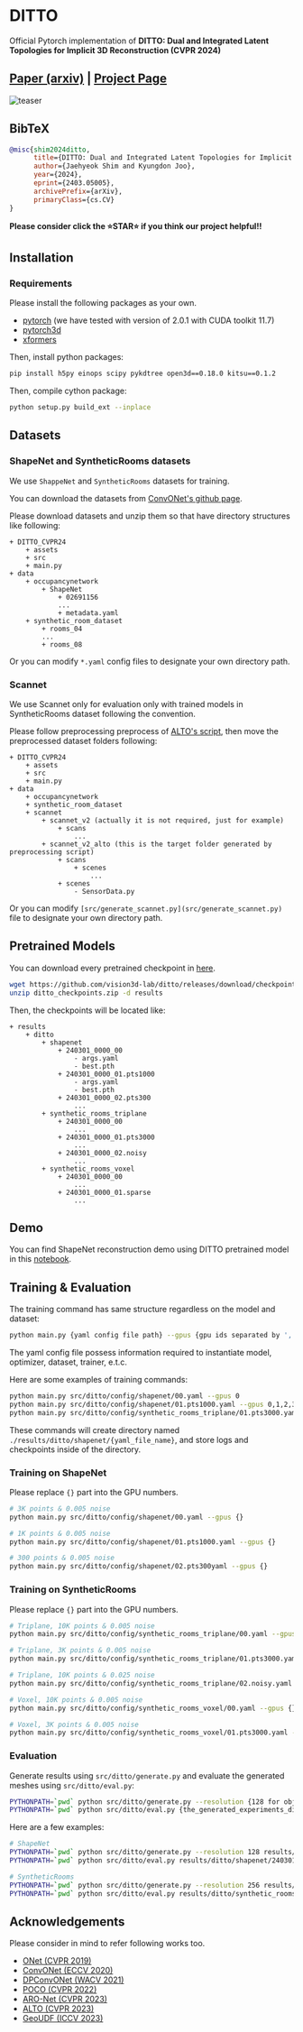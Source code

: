 # DITTO

Official Pytorch implementation of **DITTO: Dual and Integrated Latent Topologies for Implicit 3D Reconstruction (CVPR 2024)**

<h2>
<a href="https://arxiv.org/abs/2403.05005">Paper (arxiv)</a> |
<a href="https://vision3d-lab.github.io/ditto">Project Page</a>
</h2>


<!-- demo image -->

<!-- TODO ditto icon -->


<!-- video demo -->
<!-- [![results_video_in_3d](https://github.com/Kitsunetic/DITTO_CVPR24/releases/download/assets/video_thumbnail.png)](https://github.com/Kitsunetic/DITTO_CVPR24/releases/download/assets/qualitative_video_original.mp4) -->
![teaser](assets/qualitative_video_for_github.gif)


<!-- demo script (google colab?) -->




## BibTeX

```bib
@misc{shim2024ditto,
      title={DITTO: Dual and Integrated Latent Topologies for Implicit 3D Reconstruction}, 
      author={Jaehyeok Shim and Kyungdon Joo},
      year={2024},
      eprint={2403.05005},
      archivePrefix={arXiv},
      primaryClass={cs.CV}
}
```

**Please consider click the ⭐STAR⭐ if you think our project helpful!!**


## Installation

### Requirements

Please install the following packages as your own.
- [pytorch](https://pytorch.org/get-started/previous-versions/) (we have tested with version of 2.0.1 with CUDA toolkit 11.7)
- [pytorch3d](https://github.com/facebookresearch/pytorch3d/blob/main/INSTALL.md)
- [xformers](https://github.com/facebookresearch/xformers?tab=readme-ov-file#installing-xformers)

Then, install python packages:
```sh
pip install h5py einops scipy pykdtree open3d==0.18.0 kitsu==0.1.2
```

Then, compile cython package:
```sh
python setup.py build_ext --inplace
```

## Datasets

### ShapeNet and SyntheticRooms datasets

We use `ShappeNet` and `SyntheticRooms` datasets for training.

You can download the datasets from [ConvONet's github page](https://github.com/autonomousvision/convolutional_occupancy_networks).

Please download datasets and unzip them so that have directory structures like following:

```
+ DITTO_CVPR24
    + assets
    + src
    + main.py
+ data
    + occupancynetwork
        + ShapeNet
            + 02691156
            ...
            + metadata.yaml
    + synthetic_room_dataset
        + rooms_04
        ...
        + rooms_08
```

Or you can modify `*.yaml` config files to designate your own directory path.


### Scannet

We use Scannet only for evaluation only with trained models in SyntheticRooms dataset following the convention.

Please follow preprocessing preprocess of [ALTO's script](https://github.com/wzhen1/ALTO#scannet), then move the preprocessed dataset folders following:

```
+ DITTO_CVPR24
    + assets
    + src
    + main.py
+ data
    + occupancynetwork
    + synthetic_room_dataset
    + scannet
        + scannet_v2 (actually it is not required, just for example)
            + scans
                ...
        + scannet_v2_alto (this is the target folder generated by preprocessing script)
            + scans
                + scenes
                    ...
            + scenes
                - SensorData.py
```

Or you can modify `[src/generate_scannet.py](src/generate_scannet.py)` file to designate your own directory path.


## Pretrained Models

You can download every pretrained checkpoint in [here](https://github.com/vision3d-lab/ditto/releases/download/checkpoint/ditto_checkpoints.zip).
```sh
wget https://github.com/vision3d-lab/ditto/releases/download/checkpoint/ditto_checkpoints.zip
unzip ditto_checkpoints.zip -d results
```

Then, the checkpoints will be located like:
```
+ results
    + ditto
        + shapenet
            + 240301_0000_00
                - args.yaml
                - best.pth
            + 240301_0000_01.pts1000
                - args.yaml
                - best.pth
            + 240301_0000_02.pts300
                ...
        + synthetic_rooms_triplane
            + 240301_0000_00
                ...
            + 240301_0000_01.pts3000
                ...
            + 240301_0000_02.noisy
                ...
        + synthetic_rooms_voxel
            + 240301_0000_00
                ...
            + 240301_0000_01.sparse
                ...
```

## Demo

You can find ShapeNet reconstruction demo using DITTO pretrained model in this [notebook](./demo.ipynb).



## Training & Evaluation

The training command has same structure regardless on the model and dataset:

```sh
python main.py {yaml config file path} --gpus {gpu ids separated by ','}
```

The yaml config file possess information required to instantiate model, optimizer, dataset, trainer, e.t.c.

Here are some examples of training commands:

```sh
python main.py src/ditto/config/shapenet/00.yaml --gpus 0
python main.py src/ditto/config/shapenet/01.pts1000.yaml --gpus 0,1,2,3,4,5,6,7
python main.py src/ditto/config/synthetic_rooms_triplane/01.pts3000.yaml --gpus 0,1,2,3
```

These commands will create directory named `./results/ditto/shapenet/{yaml_file_name}`, and store logs and checkpoints inside of the directory.



### Training on ShapeNet

Please replace `{}` part into the GPU numbers.

```sh
# 3K points & 0.005 noise
python main.py src/ditto/config/shapenet/00.yaml --gpus {}

# 1K points & 0.005 noise
python main.py src/ditto/config/shapenet/01.pts1000.yaml --gpus {}

# 300 points & 0.005 noise
python main.py src/ditto/config/shapenet/02.pts300yaml --gpus {}
```

### Training on SyntheticRooms

Please replace `{}` part into the GPU numbers.

```sh
# Triplane, 10K points & 0.005 noise
python main.py src/ditto/config/synthetic_rooms_triplane/00.yaml --gpus {}

# Triplane, 3K points & 0.005 noise
python main.py src/ditto/config/synthetic_rooms_triplane/01.pts3000.yaml --gpus {}

# Triplane, 10K points & 0.025 noise
python main.py src/ditto/config/synthetic_rooms_triplane/02.noisy.yaml --gpus {}

# Voxel, 10K points & 0.005 noise
python main.py src/ditto/config/synthetic_rooms_voxel/00.yaml --gpus {}

# Voxel, 3K points & 0.005 noise
python main.py src/ditto/config/synthetic_rooms_voxel/01.pts3000.yaml --gpus {}
```

### Evaluation

Generate results using `src/ditto/generate.py` and evaluate the generated meshes using `src/ditto/eval.py`:

```sh
PYTHONPATH=`pwd` python src/ditto/generate.py --resolution {128 for object, 256 for scene} {the_generated_experiments_directory_path}/args.yaml
PYTHONPATH=`pwd` python src/ditto/eval.py {the_generated_experiments_directory_path}/args.yaml
```

Here are a few examples:

```sh
# ShapeNet
PYTHONPATH=`pwd` python src/ditto/generate.py --resolution 128 results/ditto/shapenet/240301_0000_00/args.yaml
PYTHONPATH=`pwd` python src/ditto/eval.py results/ditto/shapenet/240301_0000_00/args.yaml

# SyntheticRooms
PYTHONPATH=`pwd` python src/ditto/generate.py --resolution 256 results/ditto/synthetic_rooms_triplane/240301_0000_00/args.yaml
PYTHONPATH=`pwd` python src/ditto/eval.py results/ditto/synthetic_rooms_triplane/240301_0000_00/args.yaml
```

<!-- ### ScanNet Evaluation

Generate results using `src/ditto/generate_scannet.py`:

```sh

``` -->


## Acknowledgements

<!-- Please reference this when you utilizing our work in academic research!!
```bib

``` -->

Please consider in mind to refer following works too.

- [ONet (CVPR 2019)](https://github.com/autonomousvision/occupancy_networks)
- [ConvONet (ECCV 2020)](https://github.com/autonomousvision/convolutional_occupancy_networks)
- [DPConvONet (WACV 2021)](https://github.com/dsvilarkovic/dynamic_plane_convolutional_onet)
- [POCO (CVPR 2022)](https://github.com/valeoai/POCO)
- [ARO-Net (CVPR 2023)](https://github.com/yizhiwang96/ARO-Net)
- [ALTO (CVPR 2023)](https://github.com/wzhen1/ALTO)
- [GeoUDF (ICCV 2023)](https://github.com/rsy6318/GeoUDF)


<!-- ## Please Give us a Star -->

<!-- ![click_on_a_star](assets/click_on_a_star.webp) -->
<!-- <div align="center">
    <img src="assets/click_on_a_star2.webp" width="384px">
</div>

We are hungry... -->

<!-- Please click on a star. -->

<!-- Your finger movements will help humans discover light in a dark sky and imagine stars hidden by dust. -->
